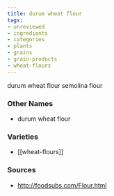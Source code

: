 ```yaml
---
title: durum wheat flour
tags:
- unreviewed
- ingredients
- categories
- plants
- grains
- grain-products
- wheat-flours
---
```

durum wheat flour semolina flour

### Other Names

* durum wheat flour

### Varieties

* [[wheat-flours]]

### Sources
* http://foodsubs.com/Flour.html
